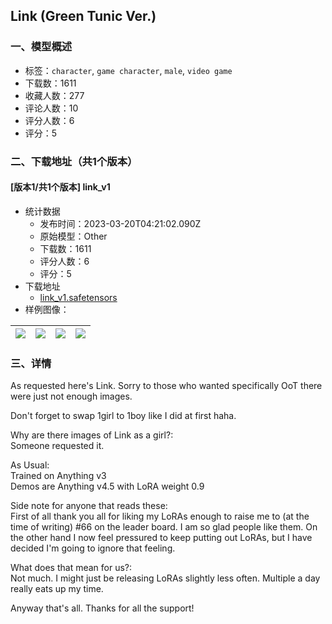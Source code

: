 ## Link (Green Tunic Ver.)
### 一、模型概述

- 标签：`character`, `game character`, `male`, `video game`
- 下载数：1611
- 收藏人数：277
- 评论人数：10
- 评分人数：6
- 评分：5

### 二、下载地址（共1个版本）

#### [版本1/共1个版本] link_v1

- 统计数据
  - 发布时间：2023-03-20T04:21:02.090Z
  - 原始模型：Other
  - 下载数：1611
  - 评分人数：6
  - 评分：5
- 下载地址
  - [link_v1.safetensors](https://civitai.com/api/download/models/25980)
- 样例图像：

| <img src="https://image.civitai.com/xG1nkqKTMzGDvpLrqFT7WA/47c63344-5c98-4cc8-4344-c7493fc99600/width=450/285706.jpeg" /> | <img src="https://image.civitai.com/xG1nkqKTMzGDvpLrqFT7WA/28229c13-eae8-40a1-6ee7-671ad3d54300/width=450/285714.jpeg" /> | <img src="https://image.civitai.com/xG1nkqKTMzGDvpLrqFT7WA/feca3f09-8b0d-41e8-9bc8-db87d85d4900/width=450/285713.jpeg" /> | <img src="https://image.civitai.com/xG1nkqKTMzGDvpLrqFT7WA/d2191886-6176-42bf-e2c7-9bfe54367b00/width=450/285712.jpeg" /> |
| ---- | ---- | ---- | ---- |


### 三、详情
<p>As requested here's Link. Sorry to those who wanted specifically OoT there were just not enough images. </p><p>Don't forget to swap 1girl to 1boy like I did at first haha.</p><p>Why are there images of Link as a girl?:<br />Someone requested it.</p><p>As Usual:<br />Trained on Anything v3<br />Demos are Anything v4.5 with LoRA weight 0.9</p><p>Side note for anyone that reads these:<br />First of all thank you all for liking my LoRAs enough to raise me to (at the time of writing) #66 on the leader board. I am so glad people like them. On the other hand I now feel pressured to keep putting out LoRAs, but I have decided I'm going to ignore that feeling. </p><p>What does that mean for us?:<br />Not much. I might just be releasing LoRAs slightly less often. Multiple a day really eats up my time.</p><p>Anyway that's all. Thanks for all the support!</p>